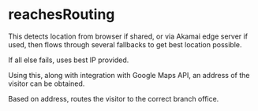 # reachesRouting

This detects location from browser if shared, or via Akamai edge server if used, then flows through several fallbacks to get best location possible. 

If all else fails, uses best IP provided. 

Using this, along with integration with Google Maps API, an address of the visitor can be obtained. 

Based on address, routes the visitor to the correct branch office.
